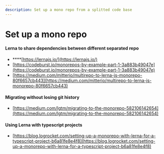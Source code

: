 ```yaml
---
description: Set up a mono repo from a splitted code base
---
```


# Set up a mono repo

#### **Lerna to share dependencies between different separated repo**

* \*\*\*\*[https://lernajs.io/](https://lernajs.io/)
* [https://codeburst.io/monorepos-by-example-part-1-3a883b49047e](https://codeburst.io/monorepos-by-example-part-1-3a883b49047e)
* [https://medium.com/mitterio/multirepo-to-lerna-js-monorepo-80f6657cb443](https://medium.com/mitterio/multirepo-to-lerna-js-monorepo-80f6657cb443)

#### Migrating without losing git history

* [https://medium.com/lgtm/migrating-to-the-monorepo-582106142654](https://medium.com/lgtm/migrating-to-the-monorepo-582106142654)

#### Using Lerna with typescript projects 

* [https://blog.logrocket.com/setting-up-a-monorepo-with-lerna-for-a-typescript-project-b6a81fe8e4f8](https://blog.logrocket.com/setting-up-a-monorepo-with-lerna-for-a-typescript-project-b6a81fe8e4f8)








